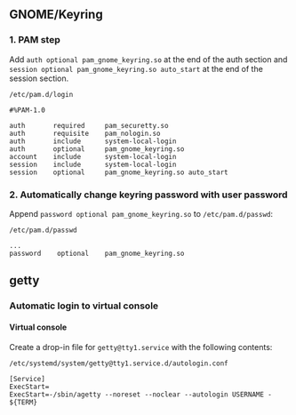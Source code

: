 ## GNOME/Keyring

### 1. PAM step
Add `auth optional pam_gnome_keyring.so` at the end of the auth section and `session optional pam_gnome_keyring.so auto_start` at the end of the session section. 



```
/etc/pam.d/login

#%PAM-1.0

auth       required     pam_securetty.so
auth       requisite    pam_nologin.so
auth       include      system-local-login
auth       optional     pam_gnome_keyring.so
account    include      system-local-login
session    include      system-local-login
session    optional     pam_gnome_keyring.so auto_start
```

### 2. Automatically change keyring password with user password
Append `password optional pam_gnome_keyring.so` to `/etc/pam.d/passwd`: 
```
/etc/pam.d/passwd

...
password	optional	pam_gnome_keyring.so
```

## getty
### Automatic login to virtual console
#### Virtual console
Create a drop-in file for `getty@tty1.service` with the following contents: 
```
/etc/systemd/system/getty@tty1.service.d/autologin.conf

[Service]
ExecStart=
ExecStart=-/sbin/agetty --noreset --noclear --autologin USERNAME - ${TERM}
```